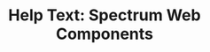 ---
layout: examples.njk
title: 'Help Text: Spectrum Web Components'
displayName: Help Text
componentName: help-text
componentHeading: sp-help-text
tags:
- component-examples
---